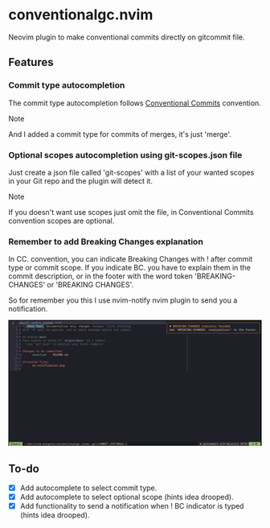 # conventionalgc.nvim
Neovim plugin to make conventional commits directly on gitcommit file.

## Features
### Commit type autocompletion
The commit type autocompletion follows [Conventional Commits](https://kapeli.com/cheat_sheets/Conventional_Commits.docset/Contents/Resources/Documents/index) convention.
> [!NOTE]
> And I added a commit type for commits of merges, it's just 'merge'.

### Optional scopes autocompletion using git-scopes.json file
Just create a json file called 'git-scopes' with a list of your wanted scopes
in your Git repo and the plugin will detect it.
> [!NOTE]
> If you doesn't want use scopes just omit the file,
> in Conventional Commits convention scopes are optional.

### Remember to add Breaking Changes explanation
In CC. convention, you can indicate Breaking Changes with ! after commit type or commit scope.
If you indicate BC. you have to explain them in the commit description, or in the footer
with the word token 'BREAKING-CHANGES' or 'BREAKING CHANGES'.

So for remember you this I use nvim-notify nvim plugin to send you a notification.

![how the breaking changes notification looks like](./bc-notification.png)

## To-do
- [x] Add autocomplete to select commit type.
- [x] Add autocomplete to select optional scope (hints idea drooped).
- [x] Add functionality to send a notification when ! BC indicator is typed (hints idea drooped).
